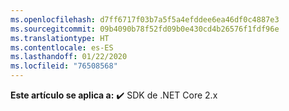```yaml
---
ms.openlocfilehash: d7ff6717f03b7a5f5a4efddee6ea46df0c4887e3
ms.sourcegitcommit: 09b4090b78f52fd09b0e430cd4b26576f1fdf96e
ms.translationtype: HT
ms.contentlocale: es-ES
ms.lasthandoff: 01/22/2020
ms.locfileid: "76508568"
---
```

**Este artículo se aplica a:** ✔️ SDK de .NET Core 2.x
